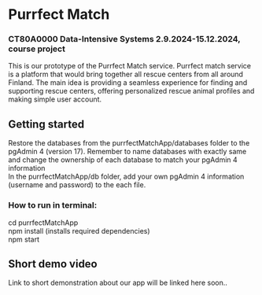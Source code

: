 # Purrfect Match  
### CT80A0000 Data-Intensive Systems 2.9.2024-15.12.2024, course project  
This is our prototype of the Purrfect Match service. Purrfect match service is a platform that would bring together all rescue centers from all around Finland. The main idea is providing a seamless experience for finding and supporting rescue centers, offering personalized rescue animal profiles and making simple user account.


## Getting started  
Restore the databases from the purrfectMatchApp/databases folder to the pgAdmin 4 (version 17). Remember to name databases with exactly same and change the ownership of each database to match your pgAdmin 4 information  
In the purrfectMatchApp/db folder, add your own pgAdmin 4 information (username and password) to the each file.   

### How to run in terminal:  
cd purrfectMatchApp  
npm install (installs required dependencies)  
npm start

## Short demo video
Link to short demonstration about our app will be linked here soon..

